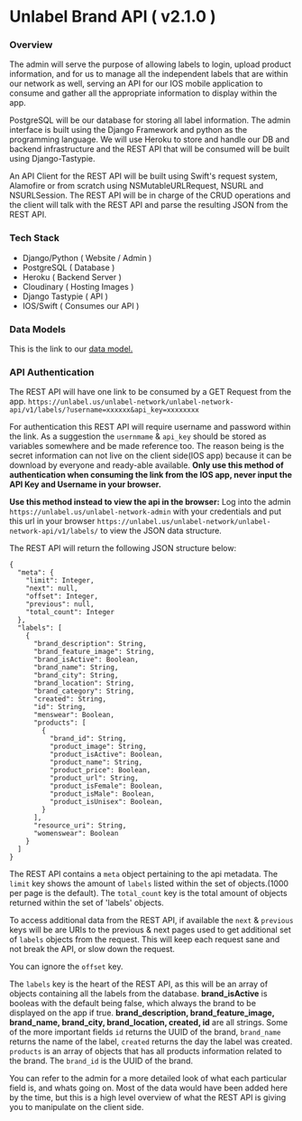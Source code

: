 # Unlabel Brand API ( v2.1.0 )

### Overview
The admin will serve the purpose of allowing labels to login, upload product information, and for us to manage all the independent labels that are within our network as well, serving an API for our IOS mobile application to consume and gather all the appropriate information to display within the app.

PostgreSQL will be our database for storing all label information. The admin interface is built using the Django Framework and python as the programming language. We will use Heroku to store and handle our DB and backend infrastructure and the REST API that will be consumed will be built using Django-Tastypie.

An API Client for the REST API will be built using Swift's request system, Alamofire or from scratch using NSMutableURLRequest, NSURL and NSURLSession. The REST API will be in charge of the CRUD operations and the client will talk with the REST API and parse the resulting JSON from the REST API. 

### Tech Stack
- Django/Python ( Website / Admin )
- PostgreSQL ( Database )
- Heroku ( Backend Server )
- Cloudinary ( Hosting Images )
- Django Tastypie ( API )
- IOS/Swift ( Consumes our API )

### Data Models 
This is the link to our [data model.](https://github.com/Amechi101/unlabelapp/blob/master/applications/models.py)

### API Authentication
The REST API will have one link to be consumed by a GET Request from the app. 
`https://unlabel.us/unlabel-network/unlabel-network-api/v1/labels/?username=xxxxxx&api_key=xxxxxxxx`

For authentication this REST API will require username and password within the link. As a suggestion the `usernmame` & `api_key` should  be stored as variables somewhere and be made reference too. The reason being is the secret information can not live on the client side(IOS app) because it can be download by everyone and ready-able available. 
**Only use this method of authentication when consuming the link from the IOS app, never input the API Key and Username in your browser.**

**Use this method instead to view the api in the browser:**
Log into the admin ```https://unlabel.us/unlabel-network-admin``` with your credentials and put this url in your browser `https://unlabel.us/unlabel-network/unlabel-network-api/v1/labels/` to view the JSON data structure.

The REST API will return the following JSON structure below:

```
{
  "meta": {
    "limit": Integer,
    "next": null,
    "offset": Integer,
    "previous": null,
    "total_count": Integer
  },
  "labels": [
    {
      "brand_description": String, 
      "brand_feature_image": String,
      "brand_isActive": Boolean,
      "brand_name": String,
      "brand_city": String,
      "brand_location": String,
      "brand_category": String,
      "created": String,
      "id": String,
      "menswear": Boolean,
      "products": [
        {
          "brand_id": String,
          "product_image": String,
          "product_isActive": Boolean,
          "product_name": String,
          "product_price": Boolean,
          "product_url": String,
          "product_isFemale": Boolean,
          "product_isMale": Boolean,
          "product_isUnisex": Boolean,
        }
      ],
      "resource_uri": String,
      "womenswear": Boolean
    }
  ]
}
```

The REST API contains a `meta` object pertaining to the api metadata. The `limit` key shows the amount of `labels` listed within the set of objects.(1000 per page is the default). The `total_count` key is the total amount of objects returned within the set of 'labels' objects.

To access additional data from the REST API, if available the `next` & `previous` keys will be are URIs to the previous & next pages used to get additional set of `labels` objects from the request. This will keep each request sane and not break the API, or slow down the request.

You can ignore the `offset` key.

The `labels` key is the heart of the REST API, as this will be an array of objects containing all the labels from the database. **brand_isActive** is booleas with the default being false, which always the brand to be displayed on the app if true. **brand_description, brand_feature_image, brand_name, brand_city, brand_location, created, id** are all strings. Some of the more important fields `id` returns the UUID of the brand, `brand_name` returns the name of the label, `created` returns the day the label was created. `products` is an array of objects that has all products information related to the brand. The `brand_id` is the UUID of the brand.

You can refer to the admin for a more detailed look of what each particular field is, and whats going on. Most of the data would have been added here by the time, but this is a high level overview of what the REST API is giving you to manipulate on the client side.




